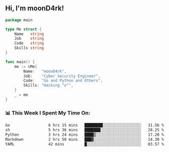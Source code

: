<h2> Hi, I'm moonD4rk!</h2>

```go
package main

type Me struct {
	Name   string
	Job    string
	Code   string
	Skills string
}

func main() {
	me := &Me{
		Name:   "moonD4rk",
		Job:    "Cyber Security Engineer",
		Code:   "Go and Python and Others",
		Skills: "Hacking ^o^",
	}
	_ = me
}
```

<h3>📊 This Week I Spent My Time On:</h3>
<!-- <img align='right' src="https://github-readme-stats.vercel.app/api?username=moond4rk&show_icons=true&theme=radical", width="300" height="150"> -->

<!--START_SECTION:waka-->

```txt
Go                 6 hrs 15 mins   ████████░░░░░░░░░░░░░░░░░   31.56 %
sh                 5 hrs 36 mins   ███████░░░░░░░░░░░░░░░░░░   28.25 %
Python             3 hrs 24 mins   ████▒░░░░░░░░░░░░░░░░░░░░   17.20 %
Markdown           2 hrs 50 mins   ███▓░░░░░░░░░░░░░░░░░░░░░   14.30 %
YAML               42 mins         █░░░░░░░░░░░░░░░░░░░░░░░░   03.57 %
```

<!--END_SECTION:waka-->

